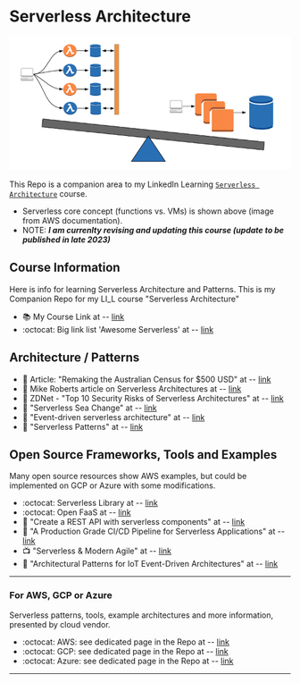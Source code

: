 # Serverless Architecture

<img src="https://github.com/lynnlangit/serverless-architecture/blob/main/images/lambda-vs-vm.png" width=600>

This Repo is a companion area to my LinkedIn Learning [`Serverless Architecture`](https://www.linkedin.com/learning/serverless-architecture) course.   
- Serverless core concept (functions vs. VMs) is shown above (image from AWS documentation).
- NOTE: ***I am currenlty revising and updating this course (update to be published in late 2023)***

## Course Information
Here is info for learning Serverless Architecture and Patterns. This is my Companion Repo for my LI_L course "Serverless Architecture"
- :books: My Course Link at -- [link](https://www.linkedin.com/learning/serverless-architecture) 
- :octocat: Big link list 'Awesome Serverless' at -- [link](https://github.com/anaibol/awesome-serverless)

## Architecture / Patterns

- 📝 Article: "Remaking the Australian Census for $500 USD" at -- [link](https://www.news.com.au/technology/online/qut-students-design-a-500-cloudbased-census-server-four-times-better-than-ibms-9-million-system/news-story/0a4eeabf733cedfce0091ce6f062c60c)
- 📝 Mike Roberts article on Serverless Architectures at -- [link](https://martinfowler.com/articles/serverless.html)
- 📝 ZDNet - "Top 10 Security Risks of Serverless Architectures" at -- [link](https://www.zdnet.com/article/the-top-10-risks-for-apps-on-serverless-architectures/)
- 📝 "Serverless Sea Change" at -- [link](https://www.infoq.com/articles/serverless-sea-change#)
- 📝 "Event-driven serverless architecture" at -- [link](https://dachou.github.io/2018/10/15/event-driven-serverless.html)
- 📝 "Serverless Patterns" at -- [link](https://serverless.com/blog/serverless-architecture-code-patterns/) 

## Open Source Frameworks, Tools and Examples

Many open source resources show AWS examples, but could be implemented on GCP or Azure with some modifications.  

- :octocat: Serverless Library at -- [link](https://github.com/serverless/serverless)
- :octocat: Open FaaS at -- [link](https://github.com/openfaas/faas)
- 📝 "Create a REST API with serverless components" at -- [link](https://serverless.com/blog/how-create-rest-api-serverless-components/)
- 📝 "A Production Grade CI/CD Pipeline for Serverless Applications" at -- [link](https://medium.com/@tarekbecker/a-production-grade-ci-cd-pipeline-for-serverless-applications-888668bcfe04)
- 📺 "Serverless & Modern Agile" at -- [link](https://www.youtube.com/watch?v=mzjhEZLTEpM)
- 📝  "Architectural Patterns for IoT Event-Driven Architectures" at -- [link](https://medium.com/@prashunjaveri/architectural-patterns-for-iot-event-driven-architectures-557be35fa626)


----

### For AWS, GCP or Azure

Serverless patterns, tools, example architectures and more information, presented by cloud vendor.  

- :octocat: AWS: see dedicated page in the Repo at -- [link](https://github.com/lynnlangit/serverless-architecture/blob/main/AWS.md)
- :octocat: GCP: see dedicated page in the Repo at -- [link](https://github.com/lynnlangit/serverless-architecture/blob/main/GCP.md)
- :octocat: Azure: see dedicated page in the Repo at -- [link](https://github.com/lynnlangit/serverless-architecture/blob/main/Azure.md)

----



